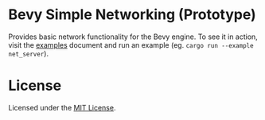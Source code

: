 # Bevy Simple Networking (Prototype)
Provides basic network functionality for the Bevy engine. To see it in action, visit the
[examples](./examples/README.md) document and run an example (eg. `cargo run --example net_server`).

# License
Licensed under the [MIT License](./LICENSE).
